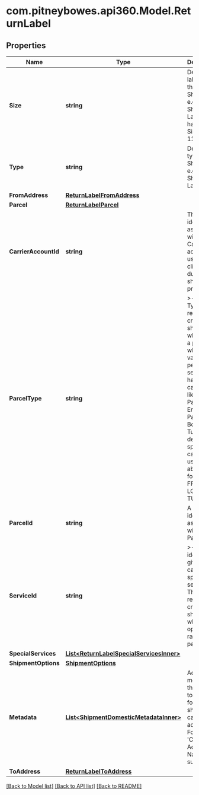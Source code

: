 # com.pitneybowes.api360.Model.ReturnLabel

## Properties

Name | Type | Description | Notes
------------ | ------------- | ------------- | -------------
**Size** | **string** | Defines the label size of the Shipment, e.g., Shipping Label having Doc Size (8&#39; X 11&#39;). | [optional] 
**Type** | **string** | Defines the type of the Shipment, e.g., Shipping Label. | [optional] 
**FromAddress** | [**ReturnLabelFromAddress**](ReturnLabelFromAddress.md) |  | [optional] 
**Parcel** | [**ReturnLabelParcel**](ReturnLabelParcel.md) |  | [optional] 
**CarrierAccountId** | **string** | The unique identifier associated with the Carrier account used by client users during shipment process. | [optional] 
**ParcelType** | **string** | &gt;-Parcel Type is required for creating a shipment while rating a parcel, which varies as per Carrier selection. It has categories like Package, Envelopes, Paks, Boxes, Tube, defined per specific carrier and used in abbreviated form, e.g., FRPKG, LGENV, TUBE, PKG. | [optional] 
**ParcelId** | **string** | A unique identifier associated with the Parcel. | [optional] 
**ServiceId** | **string** | &gt;-A unique identifier given to the carrier-specific service. This is required for creating a shipment, while it is optional for rating a parcel. | [optional] 
**SpecialServices** | [**List&lt;ReturnLabelSpecialServicesInner&gt;**](ReturnLabelSpecialServicesInner.md) |  | [optional] 
**ShipmentOptions** | [**ShipmentOptions**](ShipmentOptions.md) |  | [optional] 
**Metadata** | [**List&lt;ShipmentDomesticMetadataInner&gt;**](ShipmentDomesticMetadataInner.md) | Additional metadata that needs to be stored for this shipment can be added here. For now, &#39;Cost Account Name&#39; is supported. | [optional] 
**ToAddress** | [**ReturnLabelToAddress**](ReturnLabelToAddress.md) |  | [optional] 

[[Back to Model list]](../../README.md#documentation-for-models) [[Back to API list]](../../README.md#documentation-for-api-endpoints) [[Back to README]](../../README.md)

